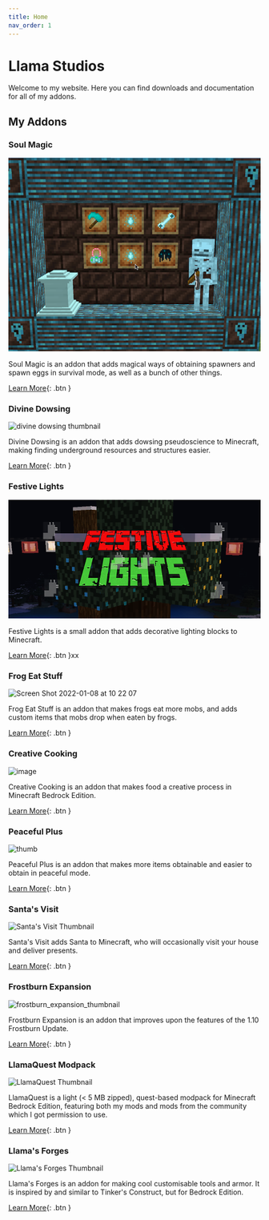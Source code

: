 ```yaml
---
title: Home
nav_order: 1
---
```


# Llama Studios
Welcome to my website. Here you can find downloads and documentation for all of my addons.

## My Addons
### Soul Magic
![Soul Magic Thumbnail](/images/soul_magic/sm_1.png)

Soul Magic is an addon that adds magical ways of obtaining spawners and spawn eggs in survival mode, as well as a bunch of other things.

[Learn More](/soul-magic.html){: .btn }

### Divine Dowsing
![divine dowsing thumbnail](https://user-images.githubusercontent.com/31634240/132233236-051552de-7118-470e-9a27-3fceae87dbf3.png)

Divine Dowsing is an addon that adds dowsing pseudoscience to Minecraft, making finding underground resources and structures easier.

[Learn More](/divine-dowsing.html){: .btn }

### Festive Lights
![Festive lights thumbnail](/images/festive-lights/thumb_branded.png)

Festive Lights is a small addon that adds decorative lighting blocks to Minecraft.

[Learn More](/festive-lights.html){: .btn }xx

### Frog Eat Stuff
![Screen Shot 2022-01-08 at 10 22 07](https://user-images.githubusercontent.com/31634240/148650823-e057b82e-afc6-411a-82f3-95f409aa2d3b.png)

Frog Eat Stuff is an addon that makes frogs eat more mobs, and adds custom items that mobs drop when eaten by frogs.

[Learn More](/frog-eat-stuff.html){: .btn }

### Creative Cooking
![image](https://user-images.githubusercontent.com/31634240/125353109-21352b00-e330-11eb-809f-398f975cee83.png)

Creative Cooking is an addon that makes food a creative process in Minecraft Bedrock Edition.

[Learn More](/creative-cooking.html){: .btn }

### Peaceful Plus
![thumb](https://user-images.githubusercontent.com/31634240/147771144-f9dfed83-cea2-4dc8-8b77-89a4a50b8d9b.png)

Peaceful Plus is an addon that makes more items obtainable and easier to obtain in peaceful mode.

[Learn More](/peaceful-plus.html){: .btn }

### Santa's Visit
![Santa's Visit Thumbnail](https://user-images.githubusercontent.com/31634240/146848160-b0189ab9-2dd4-4309-9ee6-b9ebac5207f0.png)

Santa's Visit adds Santa to Minecraft, who will occasionally visit your house and deliver presents.

[Learn More](/santas-visit.html){: .btn }

### Frostburn Expansion
![frostburn_expansion_thumbnail](https://user-images.githubusercontent.com/31634240/127752077-ae805dac-546b-40ca-a269-dbc7b65d885d.png)

Frostburn Expansion is an addon that improves upon the features of the 1.10 Frostburn Update.

[Learn More](/frostburn-expansion.html){: .btn }

### LlamaQuest Modpack
![LlamaQuest Thumbnail](https://user-images.githubusercontent.com/31634240/115959601-f37fd900-a4da-11eb-9213-4ee456546a5e.jpg)

LlamaQuest is a light (< 5 MB zipped), quest-based modpack for Minecraft Bedrock Edition, featuring both my mods and mods from the community which I got permission to use.

[Learn More](/llamaquest.html){: .btn }

### Llama's Forges
![Llama's Forges Thumbnail](https://mcpedl.com/wp-content/uploads/2021/03/llamas-forges_1-520x245.png)

Llama's Forges is an addon for making cool customisable tools and armor. It is inspired by and similar to Tinker's Construct, but for Bedrock Edition.

[Learn More](/llamas-forges.html){: .btn }